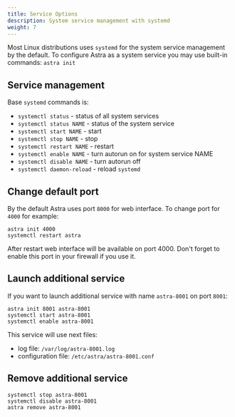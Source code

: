 ```yaml
---
title: Service Options
description: System service management with systemd
weight: 7
---
```


Most Linux distributions uses `systemd` for the system service management by the default.
To configure Astra as a system service you may use built-in commands: `astra init`

## Service management

Base `systemd` commands is:

- `systemctl status` - status of all system services
- `systemctl status NAME` - status of the system service
- `systemctl start NAME` - start
- `systemctl stop NAME` - stop
- `systemctl restart NAME` - restart
- `systemctl enable NAME` - turn autorun on for system service NAME
- `systemctl disable NAME` - turn autorun off
- `systemctl daemon-reload` - reload `systemd`

## Change default port

By the default Astra uses port `8000` for web interface. To change port for `4000` for example:

```
astra init 4000
systemctl restart astra
```

After restart web interface will be available on port 4000.
Don't forget to enable this port in your firewall if you use it.

## Launch additional service

If you want to launch additional service with name `astra-8001` on port `8001`:

```
astra init 8001 astra-8001
systemctl start astra-8001
systemctl enable astra-8001
```

This service will use next files:

- log file: `/var/log/astra-8001.log`
- configuration file: `/etc/astra/astra-8001.conf`

## Remove additional service

```
systemctl stop astra-8001
systemctl disable astra-8001
astra remove astra-8001
```
